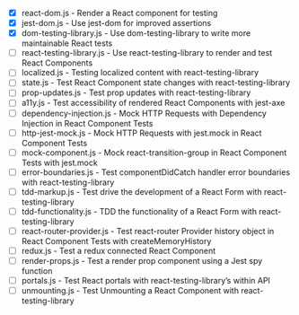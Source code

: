 - [x] react-dom.js - Render a React component for testing
- [x] jest-dom.js - Use jest-dom for improved assertions
- [x] dom-testing-library.js - Use dom-testing-library to write more maintainable React tests
- [ ] react-testing-library.js - Use react-testing-library to render and test React Components
- [ ] localized.js - Testing localized content with react-testing-library
- [ ] state.js - Test React Component state changes with react-testing-library
- [ ] prop-updates.js - Test prop updates with react-testing-library
- [ ] a11y.js - Test accessibility of rendered React Components with jest-axe
- [ ] dependency-injection.js - Mock HTTP Requests with Dependency Injection in React Component Tests
- [ ] http-jest-mock.js - Mock HTTP Requests with jest.mock in React Component Tests
- [ ] mock-component.js - Mock react-transition-group in React Component Tests with jest.mock
- [ ] error-boundaries.js - Test componentDidCatch handler error boundaries with react-testing-library
- [ ] tdd-markup.js - Test drive the development of a React Form with react-testing-library
- [ ] tdd-functionality.js - TDD the functionality of a React Form with react-testing-library
- [ ] react-router-provider.js - Test react-router Provider history object in React Component Tests with createMemoryHistory
- [ ] redux.js - Test a redux connected React Component
- [ ] render-props.js - Test a render prop component using a Jest spy function
- [ ] portals.js - Test React portals with react-testing-library’s within API
- [ ] unmounting.js - Test Unmounting a React Component with react-testing-library
